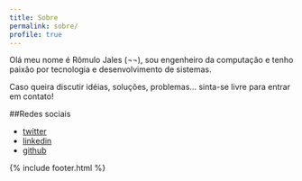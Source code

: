 ```yaml
---
title: Sobre
permalink: sobre/
profile: true
---
```


Olá meu nome é Rômulo Jales (¬¬), sou engenheiro da computação e tenho paixão por tecnologia e desenvolvimento de sistemas.

Caso queira discutir idéias, soluções, problemas... sinta-se livre para entrar em contato!


##Redes sociais

* [twitter][twitter]
* [linkedin][linkedin]
* [github][github]

{% include footer.html %}

[twitter]: http://twitter.com/romulojales
[github]: http://github.com/romulojales
[linkedin]: https://www.linkedin.com/in/romulojales

